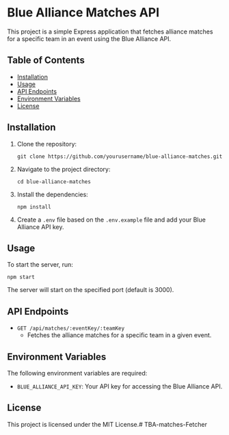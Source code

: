 # Blue Alliance Matches API

This project is a simple Express application that fetches alliance matches for a specific team in an event using the Blue Alliance API.

## Table of Contents

- [Installation](#installation)
- [Usage](#usage)
- [API Endpoints](#api-endpoints)
- [Environment Variables](#environment-variables)
- [License](#license)

## Installation

1. Clone the repository:
   ```
   git clone https://github.com/yourusername/blue-alliance-matches.git
   ```
2. Navigate to the project directory:
   ```
   cd blue-alliance-matches
   ```
3. Install the dependencies:
   ```
   npm install
   ```
4. Create a `.env` file based on the `.env.example` file and add your Blue Alliance API key.

## Usage

To start the server, run:
```
npm start
```
The server will start on the specified port (default is 3000).

## API Endpoints

- `GET /api/matches/:eventKey/:teamKey`
  - Fetches the alliance matches for a specific team in a given event.

## Environment Variables

The following environment variables are required:

- `BLUE_ALLIANCE_API_KEY`: Your API key for accessing the Blue Alliance API.

## License

This project is licensed under the MIT License.#   T B A - m a t c h e s - F e t c h e r  
 
